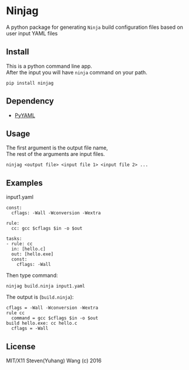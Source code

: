 # Ninjag
A python package for generating `Ninja` build configuration files based on user input YAML files

## Install
This is a python command line app.  
After the input you will have `ninja` command
on your path.
```
pip install ninjag
```

## Dependency
* [PyYAML](https://github.com/yaml/pyyaml)

## Usage
The first argument is the output file name,  
The rest of the arguments are input files.
```
ninjag <output file> <input file 1> <input file 2> ...
```

## Examples
input1.yaml
```
const:
  cflags: -Wall -Wconversion -Wextra

rule:
  cc: gcc $cflags $in -o $out

tasks:
- rule: cc
  in: [hello.c]
  out: [hello.exe]
  const:
    cflags: -Wall

```

Then type command:
```
ninjag build.ninja input1.yaml
```
The output is (`build.ninja`):
```
cflags = -Wall -Wconversion -Wextra
rule cc
  command = gcc $cflags $in -o $out
build hello.exe: cc hello.c
  cflags = -Wall

```

## License
MIT/X11 Steven(Yuhang) Wang (c) 2016
